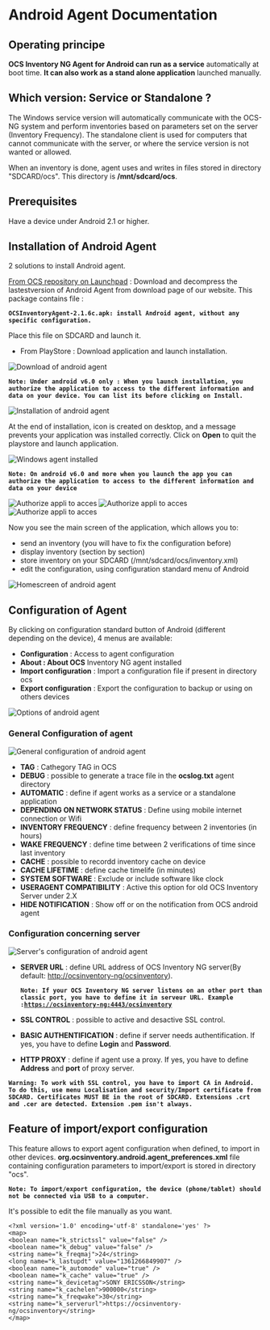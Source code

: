 # Android Agent Documentation

## Operating principe

**OCS Inventory NG Agent for Android can run as a service** automatically at boot
time. **It can also work as a stand alone application** launched manually.

## Which version: Service or Standalone ?

The Windows service version will automatically communicate with the OCS-NG
system and perform inventories based on parameters set on the server
(Inventory Frequency). The standalone client is used for computers that
cannot communicate with the server, or where the service version is not
wanted or allowed.

When an inventory is done, agent uses and writes in files stored in directory
"SDCARD/ocs". This directory is **/mnt/sdcard/ocs**.

## Prerequisites

Have a device under Android 2.1 or higher.

## Installation of Android Agent

2 solutions to install Android agent.

[From OCS repository on Launchpad](https://launchpad.net/ocsinventory-android-agent)
: Download and decompress the lastestversion of Android Agent from download page of our website.
This package contains file :

**`OCSInventoryAgent-2.1.6c.apk: install Android agent, without any specific configuration.`**

Place this file on SDCARD and launch it.

* From PlayStore : Download application and launch installation.

![Download of android agent](../../img/agent/android/android_agent_download.png)



**`Note: Under android v6.0 only : When you launch installation, you authorize the application to access to the different information and data
on your device. You can list its before clicking on Install.`**

![Installation of android agent](../../img/Install_android_agent_1_en.png)

At the end of installation, icon is created on desktop, and a message prevents your application was installed
correctly. Click on **Open** to quit the playstore and launch application.

![Windows agent installed](../../img/agent/android/android_agent_install_down.png)

**`Note: On android v6.0 and more when you launch the app you can authorize the application to access to the different information and data on your device`**

![Authorize appli to acces ](../../img/agent/android/android_agent_acces_1.png)
![Authorize appli to acces ](../../img/agent/android/android_agent_acces_2.png)
![Authorize appli to acces ](../../img/agent/android/android_agent_acces_3.png)

Now you see the main screen of the application, which allows you to:

* send an inventory (you will have to fix the configuration before)
* display inventory (section by section)
* store inventory on your SDCARD (/mnt/sdcard/ocs/inventory.xml)
* edit the configuration, using configuration standard menu of Android

![Homescreen of android agent](../../img/agent/android/android_agent_homepage.png)

## Configuration of Agent

By clicking on configuration standard button of Android (different depending on the device),
4 menus are available:

* **Configuration** : Access to agent configuration
* **About : About OCS** Inventory NG agent installed
* **Import configuration** : Import a configuration file if present in directory ocs
* **Export configuration** : Export the configuration to backup or using on others devices

![Options of android agent](../../img/agent/android/android_agent_homepage_settings.png)

### **General Configuration of agent**

![General configuration of android agent](../../img/agent/android/android_agent_config_1.png)

* **TAG** : Cathegory TAG in OCS
* **DEBUG** : possible to generate a trace file in the **ocslog.txt** agent directory
* **AUTOMATIC** : define if agent works as a service or a standalone application
* **DEPENDING ON NETWORK STATUS** : Define using mobile internet connection or Wifi
* **INVENTORY FREQUENCY** : define frequency between 2 inventories (in hours)
* **WAKE FREQUENCY** : define time between 2 verifications of time since last inventory
* **CACHE** : possible to recordd inventory cache on device
* **CACHE LIFETIME** : define cache timelife (in minutes)
* **SYSTEM SOFTWARE** : Exclude or include software like clock
* **USERAGENT COMPATIBILITY** : Active this option for old OCS Inventory Server under 2.X
* **HIDE NOTIFICATION** : Show off or on the notification from OCS android agent
### **Configuration concerning server**

![Server's configuration of android agent](../../img/agent/android/android_agent_config_2.png)

* **SERVER URL** : define URL address of OCS Inventory NG server(By default:
[http://ocsinventory-ng/ocsinventory](http://ocsinventory-ng/ocsinventory)).

    **`Note: If your OCS Inventory NG server listens on an other port than classic port, you have to define it in serveur URL.
    Example :`[`https://ocsinventory-ng:4443/ocsinventory`](https://ocsinventory-ng:4443/ocsinventory)**

* **SSL CONTROL** : possible to active and desactive SSL control.
* **BASIC AUTHENTIFICATION** : define if server needs authentification. If yes, you have to define
**Login** and **Password**.
* **HTTP PROXY** : define if agent use a proxy. If yes, you have to define **Address** and
**port** of proxy server.

**`Warning: To work with SSL control, you have to import CA in Android. To do this, use menu Localisation
and security/Import certificate from SDCARD. Certificates MUST BE in the root of SDCARD. Extensions .crt and .cer are detected. Extension
.pem isn't always.`**

## Feature of import/export configuration

This feature allows to export agent configuration when defined, to import in other devices.
**org.ocsinventory.android.agent_preferences.xml** file containing configuration parameters to
import/export is stored in directory "ocs".

**`Note: To import/export configuration, the device (phone/tablet) should not be connected
via USB to a computer.`**

It's possible to edit the file manually as you want.

    <?xml version='1.0' encoding='utf-8' standalone='yes' ?>
    <map>
    <boolean name="k_strictssl" value="false" />
    <boolean name="k_debug" value="false" />
    <string name="k_freqmaj">24</string>
    <long name="k_lastupdt" value="1361266849907" />
    <boolean name="k_automode" value="true" />
    <boolean name="k_cache" value="true" />
    <string name="k_devicetag">SONY ERICSSON</string>
    <string name="k_cachelen">900000</string>
    <string name="k_freqwake">30</string>
    <string name="k_serverurl">https://ocsinventory-ng/ocsinventory</string>
    </map>
